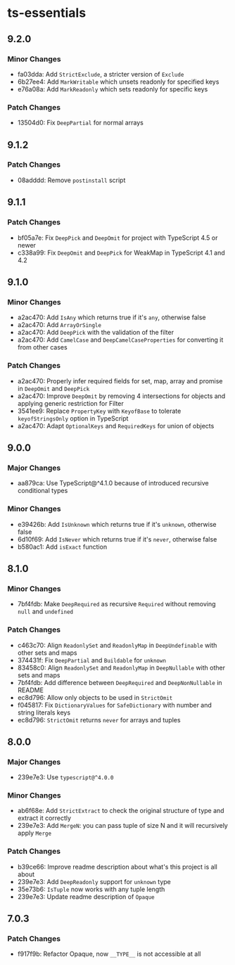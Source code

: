 # ts-essentials

## 9.2.0

### Minor Changes

- fa03dda: Add `StrictExclude`, a stricter version of `Exclude`
- 6b27ee4: Add `MarkWritable` which unsets readonly for specified keys
- e76a08a: Add `MarkReadonly` which sets readonly for specific keys

### Patch Changes

- 13504d0: Fix `DeepPartial` for normal arrays

## 9.1.2

### Patch Changes

- 08adddd: Remove `postinstall` script

## 9.1.1

### Patch Changes

- bf05a7e: Fix `DeepPick` and `DeepOmit` for project with TypeScript 4.5 or newer
- c338a99: Fix `DeepOmit` and `DeepPick` for WeakMap in TypeScript 4.1 and 4.2

## 9.1.0

### Minor Changes

- a2ac470: Add `IsAny` which returns true if it's `any`, otherwise false
- a2ac470: Add `ArrayOrSingle`
- a2ac470: Add `DeepPick` with the validation of the filter
- a2ac470: Add `CamelCase` and `DeepCamelCaseProperties` for converting it from other cases

### Patch Changes

- a2ac470: Properly infer required fields for set, map, array and promise in `DeepOmit` and `DeepPick`
- a2ac470: Improve `DeepOmit` by removing 4 intersections for objects and applying generic restriction for Filter
- 3541ee9: Replace `PropertyKey` with `KeyofBase` to tolerate `keyofStringsOnly` option in TypeScript
- a2ac470: Adapt `OptionalKeys` and `RequiredKeys` for union of objects

## 9.0.0

### Major Changes

- aa879ca: Use TypeScript@^4.1.0 because of introduced recursive conditional types

### Minor Changes

- e39426b: Add `IsUnknown` which returns true if it's `unknown`, otherwise false
- 6d10f69: Add `IsNever` which returns true if it's `never`, otherwise false
- b580ac1: Add `isExact` function

## 8.1.0

### Minor Changes

- 7bf4fdb: Make `DeepRequired` as recursive `Required` without removing `null` and `undefined`

### Patch Changes

- c463c70: Align `ReadonlySet` and `ReadonlyMap` in `DeepUndefinable` with other sets and maps
- 374431f: Fix `DeepPartial` and `Buildable` for `unknown`
- 83458c0: Align `ReadonlySet` and `ReadonlyMap` in `DeepNullable` with other sets and maps
- 7bf4fdb: Add difference between `DeepRequired` and `DeepNonNullable` in README
- ec8d796: Allow only objects to be used in `StrictOmit`
- f045817: Fix `DictionaryValues` for `SafeDictionary` with number and string literals keys
- ec8d796: `StrictOmit` returns `never` for arrays and tuples

## 8.0.0

### Major Changes

- 239e7e3: Use `typescript@^4.0.0`

### Minor Changes

- ab6f68e: Add `StrictExtract` to check the original structure of type and extract it correctly
- 239e7e3: Add `MergeN`: you can pass tuple of size N and it will recursively apply `Merge`

### Patch Changes

- b39ce66: Improve readme description about what's this project is all about
- 239e7e3: Add `DeepReadonly` support for `unknown` type
- 35e73b6: `IsTuple` now works with any tuple length
- 239e7e3: Update readme description of `Opaque`

## 7.0.3

### Patch Changes

- f917f9b: Refactor Opaque, now `__TYPE__` is not accessible at all
